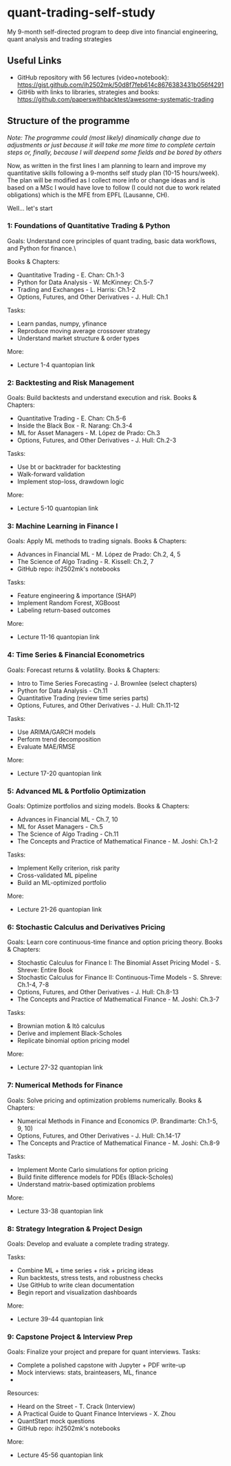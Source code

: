 # quant-trading-self-study
My 9-month self-directed program to deep dive into financial engineering, quant analysis and trading strategies

## Useful Links
- GitHub repository with 56 lectures (video+notebook): https://gist.github.com/ih2502mk/50d8f7feb614c8676383431b056f4291
- GitHib with links to libraries, strategies and books: https://github.com/paperswithbacktest/awesome-systematic-trading

## Structure of the programme

_Note: The programme could (most likely) dinamically change due to adjustments or just because it will take me more time to complete certain steps or, finally, because I will deepend some fields and be bored by others_

Now, as written in the first lines I am planning to learn and improve my quantitative skills following a 9-months self study plan (10-15 hours/week). The plan will be modified as I collect more info or change ideas and is based on a MSc I would have love to follow (I could not due to work related obligations) which is the MFE from EPFL (Lausanne, CH).

Well... let's start

### 1: Foundations of Quantitative Trading & Python
Goals: Understand core principles of quant trading, basic data workflows, and Python for finance.\

Books & Chapters:
- Quantitative Trading - E. Chan: Ch.1-3
- Python for Data Analysis - W. McKinney: Ch.5-7
- Trading and Exchanges - L. Harris: Ch.1-2
- Options, Futures, and Other Derivatives - J. Hull: Ch.1

Tasks:
- Learn pandas, numpy, yfinance
- Reproduce moving average crossover strategy
- Understand market structure & order types

More:
- Lecture 1-4 quantopian link

### 2: Backtesting and Risk Management
Goals: Build backtests and understand execution and risk.
Books & Chapters:
- Quantitative Trading - E. Chan: Ch.5-6
- Inside the Black Box - R. Narang: Ch.3-4
- ML for Asset Managers - M. López de Prado: Ch.3
- Options, Futures, and Other Derivatives - J. Hull: Ch.2-3
  
Tasks:
- Use bt or backtrader for backtesting
- Walk-forward validation
- Implement stop-loss, drawdown logic


More:
- Lecture 5-10 quantopian link

### 3: Machine Learning in Finance I
Goals: Apply ML methods to trading signals.
Books & Chapters:
- Advances in Financial ML - M. López de Prado: Ch.2, 4, 5
- The Science of Algo Trading - R. Kissell: Ch.2, 7
- GitHub repo: ih2502mk's notebooks

Tasks:
- Feature engineering & importance (SHAP)
- Implement Random Forest, XGBoost
- Labeling return-based outcomes

More:
- Lecture 11-16 quantopian link

### 4: Time Series & Financial Econometrics
Goals: Forecast returns & volatility.
Books & Chapters:
- Intro to Time Series Forecasting - J. Brownlee (select chapters)
- Python for Data Analysis - Ch.11
- Quantitative Trading (review time series parts)
- Options, Futures, and Other Derivatives - J. Hull: Ch.11-12

Tasks:
- Use ARIMA/GARCH models
- Perform trend decomposition
- Evaluate MAE/RMSE

More:
- Lecture 17-20 quantopian link

### 5: Advanced ML & Portfolio Optimization
Goals: Optimize portfolios and sizing models.
Books & Chapters:
- Advances in Financial ML - Ch.7, 10
- ML for Asset Managers - Ch.5
- The Science of Algo Trading - Ch.11
- The Concepts and Practice of Mathematical Finance - M. Joshi: Ch.1-2

Tasks:
- Implement Kelly criterion, risk parity
- Cross-validated ML pipeline
- Build an ML-optimized portfolio

More:
- Lecture 21-26 quantopian link

### 6: Stochastic Calculus and Derivatives Pricing
Goals: Learn core continuous-time finance and option pricing theory.
Books & Chapters:
- Stochastic Calculus for Finance I: The Binomial Asset Pricing Model - S. Shreve: Entire Book
- Stochastic Calculus for Finance II: Continuous-Time Models - S. Shreve: Ch.1-4, 7-8
- Options, Futures, and Other Derivatives - J. Hull: Ch.8-13
- The Concepts and Practice of Mathematical Finance - M. Joshi: Ch.3-7

Tasks:
- Brownian motion & Itô calculus
- Derive and implement Black-Scholes
- Replicate binomial option pricing model

More:
- Lecture 27-32 quantopian link

### 7: Numerical Methods for Finance
Goals: Solve pricing and optimization problems numerically.
Books & Chapters:
- Numerical Methods in Finance and Economics (P. Brandimarte: Ch.1-5, 9, 10)
- Options, Futures, and Other Derivatives - J. Hull: Ch.14-17
- The Concepts and Practice of Mathematical Finance - M. Joshi: Ch.8-9

Tasks:
- Implement Monte Carlo simulations for option pricing
- Build finite difference models for PDEs (Black-Scholes)
- Understand matrix-based optimization problems

More:
- Lecture 33-38 quantopian link

### 8: Strategy Integration & Project Design
Goals: Develop and evaluate a complete trading strategy.

Tasks:
- Combine ML + time series + risk + pricing ideas
- Run backtests, stress tests, and robustness checks
- Use GitHub to write clean documentation
- Begin report and visualization dashboards

More:
- Lecture 39-44 quantopian link

### 9: Capstone Project & Interview Prep
Goals: Finalize your project and prepare for quant interviews.
Tasks:
- Complete a polished capstone with Jupyter + PDF write-up
- Mock interviews: stats, brainteasers, ML, finance
- 
Resources:
- Heard on the Street - T. Crack (Interview)
- A Practical Guide to Quant Finance Interviews - X. Zhou
- QuantStart mock questions
- GitHub repo: ih2502mk's notebooks

More:
- Lecture 45-56 quantopian link
